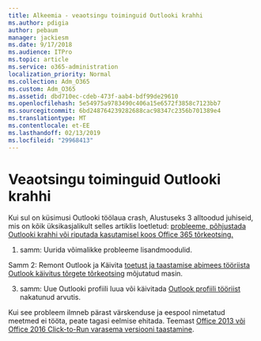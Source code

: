 ```yaml
---
title: Alkeemia - veaotsingu toiminguid Outlooki krahhi
ms.author: pdigia
author: pebaum
manager: jackiesm
ms.date: 9/17/2018
ms.audience: ITPro
ms.topic: article
ms.service: o365-administration
localization_priority: Normal
ms.collection: Adm_O365
ms.custom: Adm_O365
ms.assetid: dbd710ec-cdeb-473f-aab4-bdf99de29610
ms.openlocfilehash: 5e54975a9783490c406a15e6572f3858c7123bb7
ms.sourcegitcommit: 6bd248764239282688cac98347c2356b701389e4
ms.translationtype: MT
ms.contentlocale: et-EE
ms.lasthandoff: 02/13/2019
ms.locfileid: "29968413"
---
```

# <a name="outlook-crash-troubleshooting-steps"></a>Veaotsingu toiminguid Outlooki krahhi

Kui sul on küsimusi Outlooki töölaua crash, Alustuseks 3 alltoodud juhiseid, mis on kõik üksikasjalikult selles artiklis loetletud: [probleeme, põhjustada Outlooki krahhi või riputada kasutamisel koos Office 365 tõrkeotsing.](https://support.microsoft.com/help/2413813/how-to-troubleshoot-issues-that-cause-outlook-to-crash-or-hang-when-us)
  
1. samm: Uurida võimalikke probleeme lisandmoodulid.
  
Samm 2: Remont Outlook ja Käivita [toetust ja taastamise abimees tööriista Outlook käivitus tõrgete tõrkeotsing](https://aka.ms/SaRA-OutlookWontStart) mõjutatud masin. 
  
3. samm: Uue Outlooki profiili luua või käivitada [Outlook profiili tööriist](https://aka.ms/SaRA-OutlookSetupProfile) nakatunud arvutis. 
  
Kui see probleem ilmneb pärast värskenduse ja eespool nimetatud meetmed ei tööta, peate tagasi eelmise ehitada. Teemast [Office 2013 või Office 2016 Click-to-Run varasema versiooni taastamine](https://support.microsoft.com/help/2770432).
  

